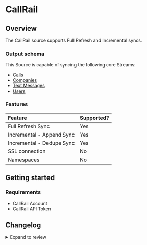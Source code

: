 # CallRail

## Overview

The CailRail source supports Full Refresh and Incremental syncs.

### Output schema

This Source is capable of syncing the following core Streams:

- [Calls](https://apidocs.callrail.com/#calls)
- [Companies](https://apidocs.callrail.com/#companies)
- [Text Messages](https://apidocs.callrail.com/#text-messages)
- [Users](https://apidocs.callrail.com/#users)

### Features

| Feature                   | Supported? |
| :------------------------ | :--------- |
| Full Refresh Sync         | Yes        |
| Incremental - Append Sync | Yes        |
| Incremental - Dedupe Sync | Yes        |
| SSL connection            | No         |
| Namespaces                | No         |

## Getting started

### Requirements

- CallRail Account
- CallRail API Token

## Changelog

<details>
  <summary>Expand to review</summary>

| Version | Date       | Pull Request                                             | Subject                 |
| :------ | :--------- | :------------------------------------------------------- | :---------------------- |
| 0.1.4 | 2024-06-25 | [40335](https://github.com/airbytehq/airbyte/pull/40335) | Update dependencies |
| 0.1.3 | 2024-06-22 | [39949](https://github.com/airbytehq/airbyte/pull/39949) | Update dependencies |
| 0.1.2 | 2024-06-06 | [39281](https://github.com/airbytehq/airbyte/pull/39281) | [autopull] Upgrade base image to v1.2.2 |
| 0.1.1 | 2024-05-21 | [38531](https://github.com/airbytehq/airbyte/pull/38531) | [autopull] base image + poetry + up_to_date |
| 0.1.0 | 2022-10-31 | [18739](https://github.com/airbytehq/airbyte/pull/18739) | 🎉 New Source: CallRail |

</details>

